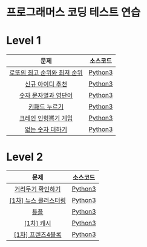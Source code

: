# 프로그래머스 코딩 테스트 연습

# Level 1
|문제|소스코드|
|:---:|:---:|
|[로또의 최고 순위와 최저 순위](https://programmers.co.kr/learn/courses/30/lessons/77484)|[Python3](https://github.com/wlsdnjs0707/practice_programmers/blob/main/level1/level1_77484.py)|
|[신규 아이디 추천](https://programmers.co.kr/learn/courses/30/lessons/72410)|[Python3](https://github.com/wlsdnjs0707/practice_programmers/blob/main/level1/level1_72410.py)|
|[숫자 문자열과 영단어](https://programmers.co.kr/learn/courses/30/lessons/81301)|[Python3](https://github.com/wlsdnjs0707/practice_programmers/blob/main/level1/level1_81301.py)|
|[키패드 누르기](https://programmers.co.kr/learn/courses/30/lessons/67256)|[Python3](https://github.com/wlsdnjs0707/practice_programmers/blob/main/level1/level1_67256.py)|
|[크레인 인형뽑기 게임](https://programmers.co.kr/learn/courses/30/lessons/64061)|[Python3](https://github.com/wlsdnjs0707/practice_programmers/blob/main/level1/level1_64061.py)|
|[없는 숫자 더하기](https://programmers.co.kr/learn/courses/30/lessons/86051)|[Python3](https://github.com/wlsdnjs0707/practice_programmers/blob/main/level1/level1_86051.py)|


# Level 2
|문제|소스코드|
|:---:|:---:|
|[거리두기 확인하기](https://programmers.co.kr/learn/courses/30/lessons/81302)|[Python3](https://github.com/wlsdnjs0707/practice_programmers/blob/main/level2/level2_81302.py)|
|[[1차] 뉴스 클러스터링](https://programmers.co.kr/learn/courses/30/lessons/17677)|[Python3](https://github.com/wlsdnjs0707/practice_programmers/blob/main/level2/level2_17677.py)|
|[튜플](https://programmers.co.kr/learn/courses/30/lessons/64065)|[Python3](https://github.com/wlsdnjs0707/practice_programmers/blob/main/level2/level2_64065.py)|
|[[1차] 캐시](https://programmers.co.kr/learn/courses/30/lessons/17680)|[Python3](https://github.com/wlsdnjs0707/practice_programmers/blob/main/level2/level2_17680.py)|
|[[1차] 프렌즈4블록](https://programmers.co.kr/learn/courses/30/lessons/17679)|[Python3](https://github.com/wlsdnjs0707/practice_programmers/blob/main/level2/level2_17679.py)|